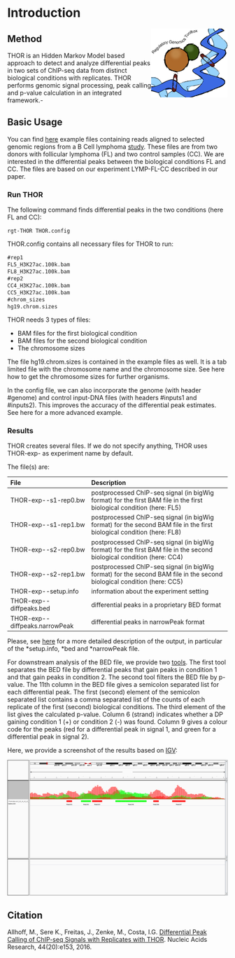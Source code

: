 # Introduction

<img src="../_static/thor/rgt_logo.png" width="175" align="right">

## Method
THOR is an Hidden Markov Model based approach to detect and analyze differential peaks in two sets of ChIP-seq data from distinct biological conditions with replicates. THOR performs genomic signal processing, peak calling and p-value calculation in an integrated framework.-

## Basic Usage
You can find [here](http://www.regulatory-genomics.org/wp-content/uploads/2015/07/THOR_example_data.tar.gz) example files containing reads aligned to selected genomic regions from a B Cell lymphoma [study](http://www.sciencedirect.com/science/article/pii/S1074761314004889). These files are from two donors with follicular lymphoma (FL) and two control samples (CC). We are interested in the differential peaks between the biological conditions FL and CC. The files are based on our experiment LYMP-FL-CC described in our paper.

### Run THOR
The following command finds differential peaks in the two conditions (here FL and CC):

```shell
rgt-THOR THOR.config
```

THOR.config contains all necessary files for THOR to run:

```shell
#rep1
FL5_H3K27ac.100k.bam
FL8_H3K27ac.100k.bam
#rep2
CC4_H3K27ac.100k.bam
CC5_H3K27ac.100k.bam
#chrom_sizes
hg19.chrom.sizes
```

THOR needs 3 types of files:

* BAM files for the first biological condition
* BAM files for the second biological condition
* The chromosome sizes

The file hg19.chrom.sizes is contained in the example files as well. It is a tab limited file with the chromosome name and the chromosome size. See here how to get the chromosome sizes for further organisms.

In the config file, we can also incorporate the genome (with header #genome) and control input-DNA files (with headers #inputs1 and #inputs2). This improves the accuracy of the differential peak estimates. See here for a more advanced example.

### Results 
THOR creates several files. If we do not specify anything, THOR uses THOR-exp-<date> as experiment name by default.

The file(s) are:

| **File**                     | **Description**                          |
| :--------------------------  | :-------------------------------------   |
| THOR-exp-<date>-s1-rep0.bw   | postprocessed ChIP-seq signal (in bigWig format) for the first BAM file in the first biological condition (here: FL5)    |
| THOR-exp-<date>-s1-rep1.bw   | postprocessed ChIP-seq signal (in bigWig format) for the second BAM file in the first biological condition (here: FL8)   |  
| THOR-exp-<date>-s2-rep0.bw   | postprocessed ChIP-seq signal (in bigWig format) for the first BAM file in the second biological condition (here: CC4)   |
| THOR-exp-<date>-s2-rep1.bw   | postprocessed ChIP-seq signal (in bigWig format) for the second BAM file in the second biological condition (here: CC5)  |
| THOR-exp-<date>-setup.info   | information about the experiment setting |
| THOR-exp-<date>-diffpeaks.bed | differential peaks in a proprietary BED format |
| THOR-exp-<date>-diffpeaks.narrowPeak | differential peaks in narrowPeak format |

Please, see [here](https://reg-gen.readthedocs.io/en/latest/thor/tool_usage.html) for a more detailed description of the output, in particular of the \*setup.info, \*bed and \*narrowPeak file.

For downstream analysis of the BED file, we provide two [tools](http://www.regulatory-genomics.org/wp-content/uploads/2015/07/THOR-tools.tar.gz). The first tool separates the BED file by differential peaks that gain peaks in condition 1 and that gain peaks in condition 2. The second tool filters the BED file by p-value. The 11th column in the BED file gives a semicolon separated list for each differential peak. The first (second) element of the semicolon separated list contains a comma separated list of the counts of each replicate of the first (second) biological conditions. The third element of the list gives the calculated p-value. Column 6 (strand) indicates whether a DP gaining condition 1 (+) or condition 2 (-) was found. Column 9 gives a colour code for the peaks (red for a differential peak in signal 1, and green for a differential peak in signal 2).

Here, we provide a screenshot of the results based on [IGV](http://www.broadinstitute.org/igv/):

<img src="../_static/thor/exampledata_THOR-600x309.png" width="600" height="309">

## Citation

Allhoff, M., Sere K., Freitas, J., Zenke, M.,  Costa, I.G. [Differential Peak Calling of ChIP-seq Signals with Replicates with THOR](http://nar.oxfordjournals.org/content/early/2016/08/01/nar.gkw680.abstract). Nucleic Acids Research, 44(20):e153, 2016.
